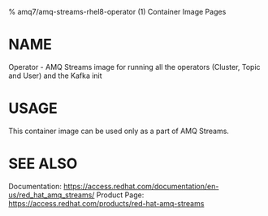 % amq7/amq-streams-rhel8-operator (1) Container Image Pages

# NAME

Operator - AMQ Streams image for running all the operators (Cluster, Topic and User) and the Kafka init

# USAGE

This container image can be used only as a part of AMQ Streams.

# SEE ALSO

Documentation: https://access.redhat.com/documentation/en-us/red_hat_amq_streams/
Product Page: https://access.redhat.com/products/red-hat-amq-streams
